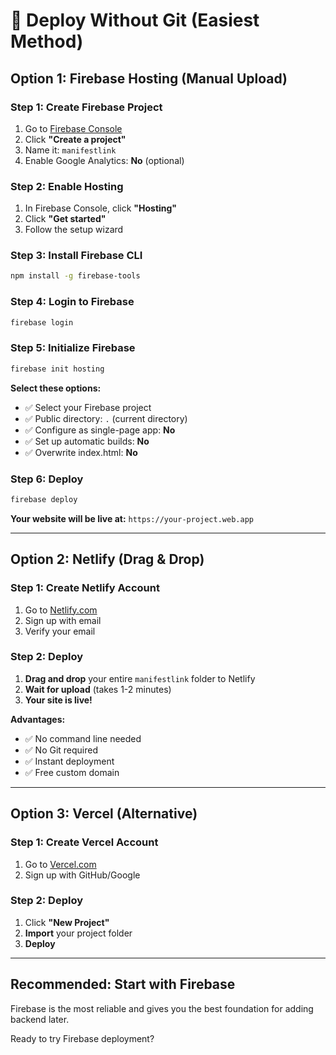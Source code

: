 # 🚀 Deploy Without Git (Easiest Method)

## Option 1: Firebase Hosting (Manual Upload)

### Step 1: Create Firebase Project
1. Go to [Firebase Console](https://console.firebase.google.com/)
2. Click **"Create a project"**
3. Name it: `manifestlink`
4. Enable Google Analytics: **No** (optional)

### Step 2: Enable Hosting
1. In Firebase Console, click **"Hosting"**
2. Click **"Get started"**
3. Follow the setup wizard

### Step 3: Install Firebase CLI
```bash
npm install -g firebase-tools
```

### Step 4: Login to Firebase
```bash
firebase login
```

### Step 5: Initialize Firebase
```bash
firebase init hosting
```

**Select these options:**
- ✅ Select your Firebase project
- ✅ Public directory: `.` (current directory)
- ✅ Configure as single-page app: **No**
- ✅ Set up automatic builds: **No**
- ✅ Overwrite index.html: **No**

### Step 6: Deploy
```bash
firebase deploy
```

**Your website will be live at:** `https://your-project.web.app`

---

## Option 2: Netlify (Drag & Drop)

### Step 1: Create Netlify Account
1. Go to [Netlify.com](https://netlify.com)
2. Sign up with email
3. Verify your email

### Step 2: Deploy
1. **Drag and drop** your entire `manifestlink` folder to Netlify
2. **Wait for upload** (takes 1-2 minutes)
3. **Your site is live!**

**Advantages:**
- ✅ No command line needed
- ✅ No Git required
- ✅ Instant deployment
- ✅ Free custom domain

---

## Option 3: Vercel (Alternative)

### Step 1: Create Vercel Account
1. Go to [Vercel.com](https://vercel.com)
2. Sign up with GitHub/Google

### Step 2: Deploy
1. Click **"New Project"**
2. **Import** your project folder
3. **Deploy**

---

## Recommended: Start with Firebase

Firebase is the most reliable and gives you the best foundation for adding backend later.

Ready to try Firebase deployment?
